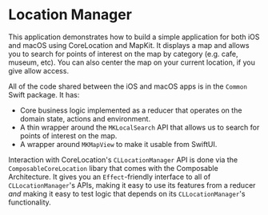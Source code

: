 # Location Manager

This application demonstrates how to build a simple application for both iOS and macOS using CoreLocation and MapKit. It displays a map and allows you to search for points of interest on the map by category (e.g. cafe, museum, etc). You can also center the map on your current location, if you give allow access.

All of the code shared between the iOS and macOS apps is in the `Common` Swift package. It has:

* Core business logic implemented as a reducer that operates on the domain state, actions and environment.
* A thin wrapper around the `MKLocalSearch` API that allows us to search for points of interest on the map.
* A wrapper around `MKMapView` to make it usable from SwiftUI.

Interaction with CoreLocation's `CLLocationManager` API is done via the `ComposableCoreLocation` libary that comes with the Composable Architecture. It gives you an `Effect`-friendly interface to all of `CLLocationManager`'s APIs, making it easy to use its features from a reducer _and_ making it easy to test logic that depends on its `CLLocationManager`'s functionality.
